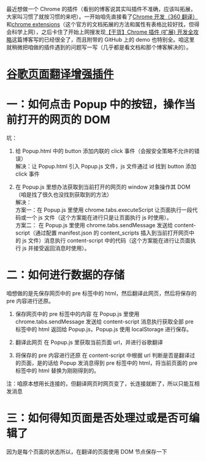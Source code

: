 最近想做一个 Chrome 的插件（看别的博客说其实叫插件不准确，应该叫拓展，大家叫习惯了就按习惯的来吧）。一开始咱先直接看了[Chrome 开发（360 翻译）](http://open.chrome.360.cn/extension_dev/overview.html)和[chrome extensions](https://developer.chrome.com/extensions)（这个官方的文档拓展的方法和属性有表格比较好找，但得会科学上网），之后卡住了开始上网搜发现[【干货】Chrome 插件 (扩展) 开发全攻略](http://www.cnblogs.com/liuxianan/p/chrome-plugin-develop.html)这篇博客写的已经很全了，而且附带的 GitHub 上的 demo 也特别全。咱这里就稍微把咱做的插件遇到的问题写一写（几乎都是看文档和那个博客解决的）。

# [谷歌页面翻译增强插件](https://github.com/1010543618/google-page-translation-plus)

# 一：如何点击 Popup 中的按钮，操作当前打开的网页的 DOM

坑：

1.  给 Popup.html 中的 button 添加内联的 click 事件（会报安全策略不允许的错误）\
    解决：让 Popup.html 引入 Popup.js 文件，js 文件通过 id 找到 button 添加 click 事件

2.  在 Popup.js 里想办法获取到当前打开的网页的 window 对象操作其 DOM（咱是找了很久也没找到获取到的方法）\
    解决：\
    方案一：在 Popup.js 里使用 chrome.tabs.executeScript 让页面执行一段代码或一个 js 文件（这个方案能在进行只是让页面执行 js 时使用）。\
    方案二： 在 Popup.js 里使用 chrome.tabs.sendMessage 发送给 content-script（通过配置 manifest.json 的 content_scripts 插入到当前打开网页中的 js 文件）消息执行 content-script 中的代码（这个方案能在进行让页面执行 js 并接受返回消息时使用）。

# 二：如何进行数据的存储

咱想做的是先保存网页中的 pre 标签中的 html，然后翻译此网页，然后将保存的 pre 内容进行还原。

1.  保存网页中的 pre 标签中的内容
    在 Popup.js 里使用 chrome.tabs.sendMessage 发送给 content-script 消息执行获取全部 pre 标签中的 html 返回给 Popup.js，Popup.js 使用 localStorage 进行保存。

2.  翻译此网页
    在 Popup.js 里获取当前页面 url，并进行谷歌翻译

3.  将保存的 pre 内容进行还原
    在 content-script 中根据 url 判断是否是翻译过的页面，是的话给 Popup 发消息得到 pre 标签中的 html，将当前页面的 pre 标签中的 html 替换为刚刚得到的。

注：咱原本想用长连接的，但翻译网页时网页变了，长连接就断了，所以只能互相发消息

# 三：如何得知页面是否处理过或是否可编辑了

因为是每个页面的状态所以，在翻译的页面使用 DOM 节点保存一下
